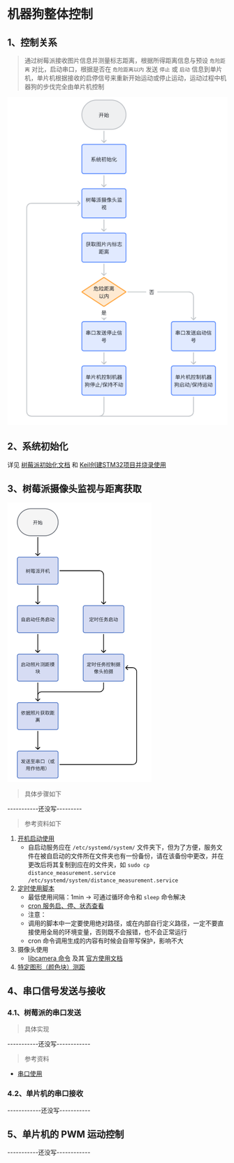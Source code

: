 # 机器狗整体控制

## 1、控制关系

> 通过树莓派接收图片信息并测量标志距离，根据所得距离信息与预设 `危险距离`
> 对比，启动串口，根据是否在 `危险距离以内` 发送 `停止` 或 `启动` 信息到单片机，单片机根据接收的启停信号来重新开始运动或停止运动，运动过程中机器狗的步伐完全由单片机控制

![如图](/RelevantInformation/Photos/AboutControl/TotalFlowChar.png)

## 2、系统初始化

详见 [树莓派初始化文档](/RelevantInformation/AboutRaspberryPi/RaspberryPiInit.md)
和 [Keil创建STM32项目并烧录使用](/RelevantInformation/AboutSTM32/STM32InitByKeil.md)

## 3、树莓派摄像头监视与距离获取

![如图](/RelevantInformation/Photos/AboutControl/PhotoDistGet.png)

> 具体步骤如下

-----------还没写---------

> 参考资料如下

1. [开机启动使用](https://shumeipai.nxez.com/2020/06/30/linux-usage-systemd.html)
    - 自启动服务应在 `/etc/systemd/system/`
      文件夹下，但为了方便，服务文件在被自启动的文件所在文件夹也有一份备份，请在该备份中更改，并在更改后将其复制到应在的文件夹，如 `sudo cp distance_measurement.service /etc/systemd/system/distance_measurement.service`
2. [定时使用脚本](https://www.labno3.com/2021/08/05/raspberry-pi-time-lapse-in-four-easy-steps/#i-8)
    - 最低使用间隔：1min -> 可通过循环命令和 `sleep` 命令解决
    - [cron 服务启、停、状态查看](https://www.jianshu.com/p/7cc20d441bda?utm_campaign=maleskine&utm_content=note&utm_medium=seo_notes&utm_source=recommendation)
    - 注意：
    - 调用的脚本中一定要使用绝对路径，或在内部自行定义路径，一定不要直接使用全局的环境变量，否则既不会报错，也不会正常运行
    - cron 命令调用生成的内容有时候会自带写保护，影响不大
3. 摄像头使用
    - [libcamera 命令](https://shumeipai.nxez.com/2023/05/14/camera-module-v3-configuration-and-libcamera-usage.html)
      及其 [官方使用文档](https://www.raspberrypi.com/documentation/computers/camera_software.html#libcamera-and-libcamera-apps)
4. [特定图形（颜色块）测距](https://blog.csdn.net/qq_42444944/article/details/97415276)

## 4、串口信号发送与接收

### 4.1、树莓派的串口发送

> 具体实现

-----------还没写------------

> 参考资料

- [串口使用](https://blog.csdn.net/ZhuanShangNiDeXin/article/details/113791267)

### 4.2、单片机的串口接收

------------还没写-----------

## 5、单片机的 PWM 运动控制

-----------还没写------------